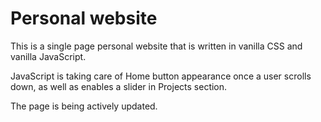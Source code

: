 # Personal website

This is a single page personal website that is written in vanilla CSS and vanilla JavaScript.

JavaScript is taking care of Home button appearance once a user scrolls down, as well as enables a slider in Projects section.

The page is being actively updated. 

